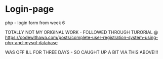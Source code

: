 # Login-page
php - login form from week 6

TOTALLY NOT MY ORIGINAL WORK - FOLLOWED THROUGH TURORIAL 
@ https://codewithawa.com/posts/complete-user-registration-system-using-php-and-mysql-database

WAS OFF ILL FOR THREE DAYS - SO CAUGHT UP A BIT VIA THIS ABOVE!!!

